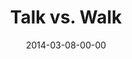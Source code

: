 ---
layout: message
category: message
series: "Heavyweights 2"
title: "Talk vs. Walk"
date: 2014-03-08-00-00
message_id: 851
audio: "http://s3.amazonaws.com/crossroads-media/media/legacy/mp3/heavyweights2_wk5.mp3"
audio-duration: "49:16"
program: "http://s3.amazonaws.com/crossroads-media/media/legacy/documents/03_08-09_14Program_LO.pdf"
description: "Why don't church people act like Jesus?"
video: "https://s3.amazonaws.com/crossroadsvideomessages/heavyweights2_wk5.mp4"
video-duration: "49:16"
video-image: "http://s3.amazonaws.com/crossroads-media/images/legacy/content/heavyweights2_wk5_still.jpg"
explicit: false
---